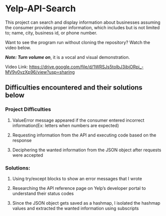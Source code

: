 # Yelp-API-Search

This project can search and display information about businesses assuming the consumer provides proper information, which includes but is not limited to; name, city, business id, or phone number. 

Want to see the program run without cloning the repository? Watch the video below.

**_Note: Turn volume on_**, it is a vocal and visual demonstration.

Video Link: https://drive.google.com/file/d/1WRSJs5tolbJ3ibjORpi_-MV9y0vzXp96/view?usp=sharing

## Difficulties encountered and their solutions below

### Project Difficulties

1) ValueError message appeared if the consumer entered incorrect information(Ex: letters when numbers are expected)

2) Requesting information from the API and executing code based on the response

3) Deciphering the wanted information from the JSON object after requests were accepted

### Solutions:

1) Using try/except blocks to show an error messages that I wrote

2) Researching the API reference page on Yelp’s developer portal to understand their status codes

3) Since the JSON object gets saved as a hashmap, I isolated the hashmap values and extracted the wanted information using subscripts
